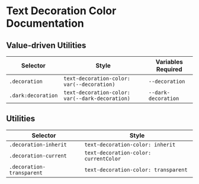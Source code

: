 # Text Decoration Color Documentation

## Value-driven Utilities

| Selector           | Style                                           | Variables Required  |
| ------------------ | ----------------------------------------------- | ------------------- |
| `.decoration`      | `text-decoration-color: var(--decoration)`      | `--decoration`      |
| `.dark:decoration` | `text-decoration-color: var(--dark-decoration)` | `--dark-decoration` |

## Utilities

| Selector                  | Style                                 |
| ------------------------- | ------------------------------------- |
| `.decoration-inherit`     | `text-decoration-color: inherit`      |
| `.decoration-current`     | `text-decoration-color: currentColor` |
| `.decoration-transparent` | `text-decoration-color: transparent`  |

